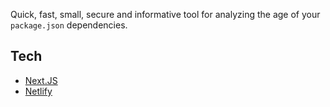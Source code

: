 Quick, fast, small, secure and informative tool for analyzing the age of your `package.json` dependencies.

## Tech

- [Next.JS](https://nextjs.org)
- [Netlify](https://netlify.com)
